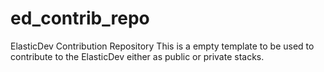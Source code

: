 # ed_contrib_repo
ElasticDev Contribution Repository
This is a empty template to be used to contribute to the ElasticDev either as public or private stacks.
